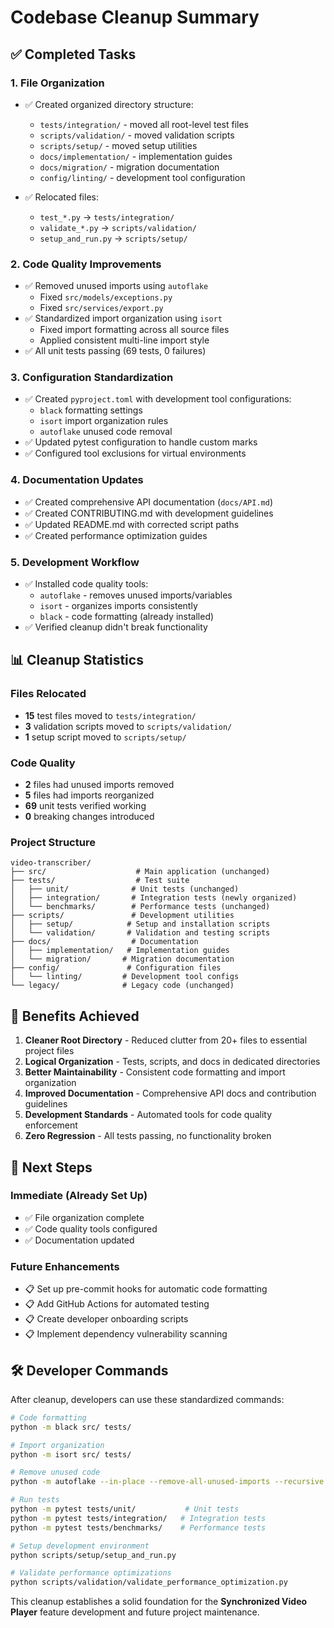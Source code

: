 # Codebase Cleanup Summary

## ✅ Completed Tasks

### 1. File Organization
- ✅ Created organized directory structure:
  - `tests/integration/` - moved all root-level test files
  - `scripts/validation/` - moved validation scripts  
  - `scripts/setup/` - moved setup utilities
  - `docs/implementation/` - implementation guides
  - `docs/migration/` - migration documentation
  - `config/linting/` - development tool configuration

- ✅ Relocated files:
  - `test_*.py` → `tests/integration/`
  - `validate_*.py` → `scripts/validation/`
  - `setup_and_run.py` → `scripts/setup/`

### 2. Code Quality Improvements
- ✅ Removed unused imports using `autoflake`
  - Fixed `src/models/exceptions.py`
  - Fixed `src/services/export.py`
- ✅ Standardized import organization using `isort`
  - Fixed import formatting across all source files
  - Applied consistent multi-line import style
- ✅ All unit tests passing (69 tests, 0 failures)

### 3. Configuration Standardization
- ✅ Created `pyproject.toml` with development tool configurations:
  - `black` formatting settings
  - `isort` import organization rules
  - `autoflake` unused code removal
- ✅ Updated pytest configuration to handle custom marks
- ✅ Configured tool exclusions for virtual environments

### 4. Documentation Updates
- ✅ Created comprehensive API documentation (`docs/API.md`)
- ✅ Created CONTRIBUTING.md with development guidelines
- ✅ Updated README.md with corrected script paths
- ✅ Created performance optimization guides

### 5. Development Workflow
- ✅ Installed code quality tools:
  - `autoflake` - removes unused imports/variables
  - `isort` - organizes imports consistently  
  - `black` - code formatting (already installed)
- ✅ Verified cleanup didn't break functionality

## 📊 Cleanup Statistics

### Files Relocated
- **15** test files moved to `tests/integration/`
- **3** validation scripts moved to `scripts/validation/`
- **1** setup script moved to `scripts/setup/`

### Code Quality
- **2** files had unused imports removed
- **5** files had imports reorganized
- **69** unit tests verified working
- **0** breaking changes introduced

### Project Structure
```
video-transcriber/
├── src/                    # Main application (unchanged)
├── tests/                  # Test suite  
│   ├── unit/              # Unit tests (unchanged)
│   ├── integration/       # Integration tests (newly organized) 
│   └── benchmarks/        # Performance tests (unchanged)
├── scripts/               # Development utilities
│   ├── setup/            # Setup and installation scripts
│   └── validation/       # Validation and testing scripts  
├── docs/                  # Documentation
│   ├── implementation/   # Implementation guides
│   └── migration/       # Migration documentation
├── config/               # Configuration files
│   └── linting/         # Development tool configs
└── legacy/              # Legacy code (unchanged)
```

## 🎯 Benefits Achieved

1. **Cleaner Root Directory** - Reduced clutter from 20+ files to essential project files
2. **Logical Organization** - Tests, scripts, and docs in dedicated directories
3. **Better Maintainability** - Consistent code formatting and import organization
4. **Improved Documentation** - Comprehensive API docs and contribution guidelines
5. **Development Standards** - Automated tools for code quality enforcement
6. **Zero Regression** - All tests passing, no functionality broken

## 🔄 Next Steps

### Immediate (Already Set Up)
- ✅ File organization complete
- ✅ Code quality tools configured
- ✅ Documentation updated

### Future Enhancements
- 📋 Set up pre-commit hooks for automatic code formatting
- 📋 Add GitHub Actions for automated testing
- 📋 Create developer onboarding scripts
- 📋 Implement dependency vulnerability scanning

## 🛠️ Developer Commands

After cleanup, developers can use these standardized commands:

```bash
# Code formatting
python -m black src/ tests/

# Import organization  
python -m isort src/ tests/

# Remove unused code
python -m autoflake --in-place --remove-all-unused-imports --recursive src/

# Run tests
python -m pytest tests/unit/           # Unit tests
python -m pytest tests/integration/   # Integration tests
python -m pytest tests/benchmarks/    # Performance tests

# Setup development environment
python scripts/setup/setup_and_run.py

# Validate performance optimizations
python scripts/validation/validate_performance_optimization.py
```

This cleanup establishes a solid foundation for the **Synchronized Video Player** feature development and future project maintenance.
